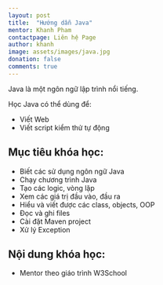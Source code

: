 ```yaml
---
layout: post
title:  "Hướng dẫn Java"
mentor: Khanh Pham
contactpage: Liên hệ Page
author: khanh
image: assets/images/java.jpg
donation: false
comments: true
---
```

Java là một ngôn ngữ lập trình nổi tiếng.

Học Java có thể dùng để:
+ Viết Web
+ Viết script kiểm thử tự động 

## Mục tiêu khóa học:
+ Biết các sử dụng ngôn ngữ Java
+ Chạy chương trình Java
+ Tạo các logic, vòng lặp
+ Xem các giá trị đầu vào, đầu ra
+ Hiểu và viết được các class, objects, OOP
+ Đọc và ghi files
+ Cài đặt Maven project
+ Xử lý Exception

## Nội dung khóa học:
+ Mentor theo giáo trình W3School